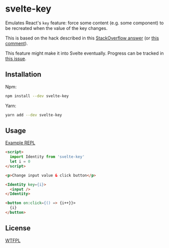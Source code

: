 # svelte-key

Emulates React's `key` feature: force some content (e.g. some component) to be recreated when the value of the key changes.

This is based on the hack described in this [StackOverflow answer](https://stackoverflow.com/a/59047446/1387519) (or [this comment](https://github.com/sveltejs/svelte/issues/1469#issuecomment-491064651)).

This feature might make it into Svelte eventually. Progress can be tracked in [this issue](https://github.com/sveltejs/svelte/issues/1469).

## Installation

Npm:

```bash
npm install --dev svelte-key
```

Yarn:

```bash
yarn add --dev svelte-key
```

## Usage

[Example REPL](https://svelte.dev/repl/421369c3215d4cfe847f76f25adb6939?version=3.15.0)

```html
<script>
  import Identity from 'svelte-key'
  let i = 0
</script>

<p>Change input value & click button</p>

<Identity key={i}>
  <input />
</Identity>

<button on:click={() => {i++}}>
  {i}
</button>
```

## License

[WTFPL](http://wtfpl2.com)
